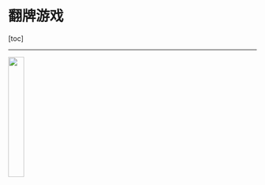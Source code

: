 # 翻牌游戏

[toc]

------

<img src="https://upload-images.jianshu.io/upload_images/12014150-1824b40c94500d79.gif?imageMogr2/auto-orient/strip" width="25%" />